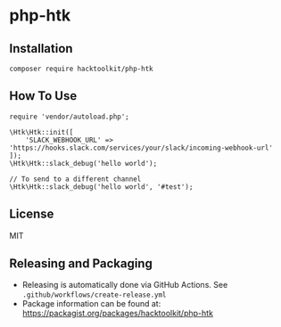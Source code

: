 # php-htk

## Installation

```
composer require hacktoolkit/php-htk
```

## How To Use

```
require 'vendor/autoload.php';

\Htk\Htk::init([
    'SLACK_WEBHOOK_URL' => 'https://hooks.slack.com/services/your/slack/incoming-webhook-url'
]);
\Htk\Htk::slack_debug('hello world');

// To send to a different channel
\Htk\Htk::slack_debug('hello world', '#test');
```

## License

MIT

## Releasing and Packaging

- Releasing is automatically done via GitHub Actions. See `.github/workflows/create-release.yml`
- Package information can be found at: https://packagist.org/packages/hacktoolkit/php-htk
